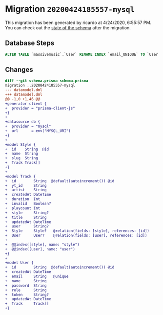 # Migration `20200424185557-mysql`

This migration has been generated by ricardo at 4/24/2020, 6:55:57 PM.
You can check out the [state of the schema](./schema.prisma) after the migration.

## Database Steps

```sql
ALTER TABLE `massivemusic`.`User` RENAME INDEX `email_UNIQUE` TO `User.email`
```

## Changes

```diff
diff --git schema.prisma schema.prisma
migration ..20200424185557-mysql
--- datamodel.dml
+++ datamodel.dml
@@ -1,0 +1,46 @@
+generator client {
+  provider = "prisma-client-js"
+}
+
+datasource db {
+  provider = "mysql"
+  url      = env("MYSQL_URI")
+}
+
+model Style {
+  id    String  @id
+  name  String
+  slug  String
+  Track Track[]
+}
+
+model Track {
+  id        String  @default(autoincrement()) @id
+  yt_id     String
+  artist    String
+  createdAt DateTime
+  duration  Int
+  invalid   Boolean?
+  playcount Int
+  style     String?
+  title     String
+  updatedAt DateTime
+  user      String?
+  Style     Style?   @relation(fields: [style], references: [id])
+  User      User?    @relation(fields: [user], references: [id])
+
+  @@index([style], name: "style")
+  @@index([user], name: "user")
+}
+
+model User {
+  id        String  @default(autoincrement()) @id
+  createdAt DateTime
+  email     String   @unique
+  name      String
+  password  String
+  role      String
+  token     String?
+  updatedAt DateTime
+  Track     Track[]
+}
```



